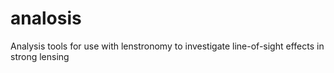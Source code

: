 # analosis
Analysis tools for use with lenstronomy to investigate line-of-sight effects in strong lensing
